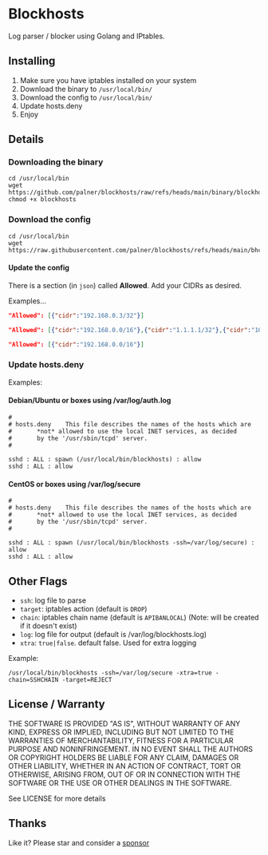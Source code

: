 # Blockhosts

Log parser / blocker using Golang and IPtables.

## Installing

1. Make sure you have iptables installed on your system
2. Download the binary to `/usr/local/bin/`
3. Download the config to `/usr/local/bin/`
4. Update hosts.deny
5. Enjoy

## Details

### Downloading the binary

```
cd /usr/local/bin
wget https://github.com/palner/blockhosts/raw/refs/heads/main/binary/blockhosts
chmod +x blockhosts
```

### Download the config

```
cd /usr/local/bin
wget https://raw.githubusercontent.com/palner/blockhosts/refs/heads/main/bhconfig.json
```

#### Update the config

There is a section (in `json`) called **Allowed**. Add your CIDRs as desired.

Examples...

```json
"Allowed": [{"cidr":"192.168.0.3/32"}]
```

```json
"Allowed": [{"cidr":"192.168.0.0/16"},{"cidr":"1.1.1.1/32"},{"cidr":"10.0.10.0/24"}]
```

```json
"Allowed": [{"cidr":"192.168.0.0/16"}]
```

### Update hosts.deny

Examples:

#### Debian/Ubuntu or boxes using /var/log/auth.log

```
#
# hosts.deny	This file describes the names of the hosts which are
#		*not* allowed to use the local INET services, as decided
#		by the '/usr/sbin/tcpd' server.
#

sshd : ALL : spawn (/usr/local/bin/blockhosts) : allow
sshd : ALL : allow
```

#### CentOS or boxes using /var/log/secure

```
#
# hosts.deny	This file describes the names of the hosts which are
#		*not* allowed to use the local INET services, as decided
#		by the '/usr/sbin/tcpd' server.
#

sshd : ALL : spawn (/usr/local/bin/blockhosts -ssh=/var/log/secure) : allow
sshd : ALL : allow
```

## Other Flags

- `ssh`: log file to parse
- `target`: iptables action (default is `DROP`)
- `chain`: iptables chain name (default is `APIBANLOCAL`) (Note: will be created if it doesn't exist)
- `log`: log file for output (default is /var/log/blockhosts.log)
- `xtra`: `true|false`. default false. Used for extra logging

Example:

`/usr/local/bin/blockhosts -ssh=/var/log/secure -xtra=true -chain=SSHCHAIN -target=REJECT`

## License / Warranty

THE SOFTWARE IS PROVIDED "AS IS", WITHOUT WARRANTY OF ANY KIND, EXPRESS OR
IMPLIED, INCLUDING BUT NOT LIMITED TO THE WARRANTIES OF MERCHANTABILITY,
FITNESS FOR A PARTICULAR PURPOSE AND NONINFRINGEMENT. IN NO EVENT SHALL THE
AUTHORS OR COPYRIGHT HOLDERS BE LIABLE FOR ANY CLAIM, DAMAGES OR OTHER
LIABILITY, WHETHER IN AN ACTION OF CONTRACT, TORT OR OTHERWISE, ARISING FROM,
OUT OF OR IN CONNECTION WITH THE SOFTWARE OR THE USE OR OTHER DEALINGS IN THE
SOFTWARE.

See LICENSE for more details

## Thanks

Like it? Please star and consider a [sponsor](https://github.com/sponsors/palner)